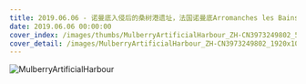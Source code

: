 ```yaml
---
title: 2019.06.06 - 诺曼底入侵后的桑树港遗址，法国诺曼底Arromanches les Bains (© Javier Gil/Alamy)
date: 2019.06.06 00:00:00
cover_index: /images/thumbs/MulberryArtificialHarbour_ZH-CN3973249802_533x300.jpg
cover_detail: /images/MulberryArtificialHarbour_ZH-CN3973249802_1920x1080.jpg
---
```


![MulberryArtificialHarbour](/images/MulberryArtificialHarbour_ZH-CN3973249802_1920x1080.jpg)
